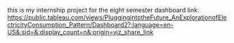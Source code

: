 this is my internship project for the eight semester
dashboard link: https://public.tableau.com/views/PluggingintotheFuture_AnExplorationofElectricityConsumption_Pattern/Dashboard2?:language=en-US&:sid=&:display_count=n&:origin=viz_share_link
